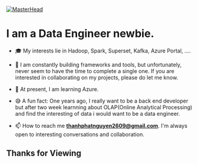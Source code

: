 [![MasterHead](https://th.bing.com/th/id/R.ecf7a330d9e84dfba00985d621ec2ff1?rik=LsbFtCDcxtNzNA&pid=ImgRaw&r=0)](https://github.com/thanhphatuit)

# I am a Data Engineer newbie.

- 🎓 My interests lie in Hadoop, Spark, Superset, Kafka, Azure Portal, ....
- 🔭 I am constantly building frameworks and tools, but unfortunately, never seem to have the time to complete a single one. If you are interested in collaborating on my projects, please do let me know.
- 📝 At present, I am learning Azure.
- 😅 A fun fact: One years ago, I really want to be a back end developer but after two week learnning about OLAP(Online Analytical Processing) and find the interesting of data i would want to be a data engineer.

- 📫 How to reach me **<thanhphatnguyen2609@gmail.com>**. I'm always open to interesting conversations and collaboration.


<h2>Thanks for Viewing</h2>
